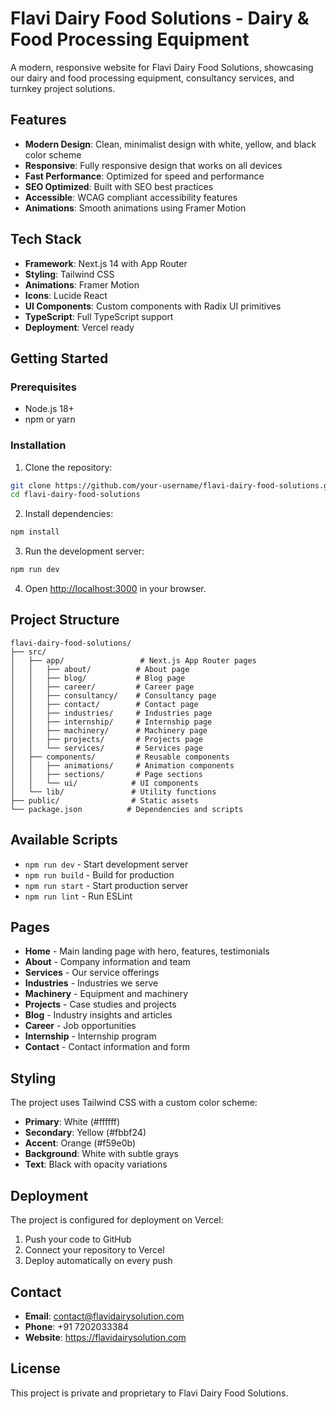 # Flavi Dairy Food Solutions - Dairy & Food Processing Equipment

A modern, responsive website for Flavi Dairy Food Solutions, showcasing our dairy and food processing equipment, consultancy services, and turnkey project solutions.

## Features

- **Modern Design**: Clean, minimalist design with white, yellow, and black color scheme
- **Responsive**: Fully responsive design that works on all devices
- **Fast Performance**: Optimized for speed and performance
- **SEO Optimized**: Built with SEO best practices
- **Accessible**: WCAG compliant accessibility features
- **Animations**: Smooth animations using Framer Motion

## Tech Stack

- **Framework**: Next.js 14 with App Router
- **Styling**: Tailwind CSS
- **Animations**: Framer Motion
- **Icons**: Lucide React
- **UI Components**: Custom components with Radix UI primitives
- **TypeScript**: Full TypeScript support
- **Deployment**: Vercel ready

## Getting Started

### Prerequisites

- Node.js 18+ 
- npm or yarn

### Installation

1. Clone the repository:
```bash
git clone https://github.com/your-username/flavi-dairy-food-solutions.git
cd flavi-dairy-food-solutions
```

2. Install dependencies:
```bash
npm install
```

3. Run the development server:
```bash
npm run dev
```

4. Open [http://localhost:3000](http://localhost:3000) in your browser.

## Project Structure

```
flavi-dairy-food-solutions/
├── src/
│   ├── app/                 # Next.js App Router pages
│   │   ├── about/          # About page
│   │   ├── blog/           # Blog page
│   │   ├── career/         # Career page
│   │   ├── consultancy/    # Consultancy page
│   │   ├── contact/        # Contact page
│   │   ├── industries/     # Industries page
│   │   ├── internship/     # Internship page
│   │   ├── machinery/      # Machinery page
│   │   ├── projects/       # Projects page
│   │   └── services/       # Services page
│   ├── components/         # Reusable components
│   │   ├── animations/     # Animation components
│   │   ├── sections/       # Page sections
│   │   └── ui/            # UI components
│   └── lib/               # Utility functions
├── public/                # Static assets
└── package.json          # Dependencies and scripts
```

## Available Scripts

- `npm run dev` - Start development server
- `npm run build` - Build for production
- `npm run start` - Start production server
- `npm run lint` - Run ESLint

## Pages

- **Home** - Main landing page with hero, features, testimonials
- **About** - Company information and team
- **Services** - Our service offerings
- **Industries** - Industries we serve
- **Machinery** - Equipment and machinery
- **Projects** - Case studies and projects
- **Blog** - Industry insights and articles
- **Career** - Job opportunities
- **Internship** - Internship program
- **Contact** - Contact information and form

## Styling

The project uses Tailwind CSS with a custom color scheme:

- **Primary**: White (#ffffff)
- **Secondary**: Yellow (#fbbf24)
- **Accent**: Orange (#f59e0b)
- **Background**: White with subtle grays
- **Text**: Black with opacity variations

## Deployment

The project is configured for deployment on Vercel:

1. Push your code to GitHub
2. Connect your repository to Vercel
3. Deploy automatically on every push

## Contact

- **Email**: contact@flavidairysolution.com
- **Phone**: +91 7202033384
- **Website**: https://flavidairysolution.com

## License

This project is private and proprietary to Flavi Dairy Food Solutions.
